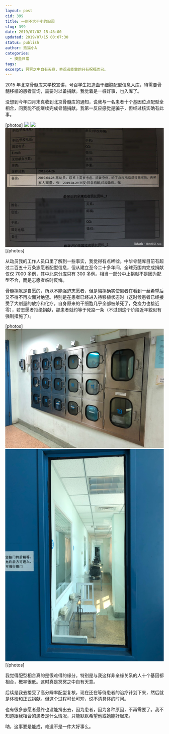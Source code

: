 ```yaml
---
layout: post
cid: 399
title: 一则不大不小的旧闻
slug: 399
date: 2019/07/02 15:46:00
updated: 2019/07/15 00:07:30
status: publish
author: 熊猫小A
categories: 
  - 摸鱼日常
tags: 
excerpt: 冥冥之中自有天意，旁观者能做的只有祝福而已。
---
```



2015 年北京骨髓库来学校宣讲，号召学生把造血干细胞配型信息入库，待需要骨髓移植的患者查询，需要时以备捐献。我觉着是一桩好事，也入库了。

没想到今年四月末真收到北京骨髓库的通知，说我与一名患者十个基因位点配型全相合，问我能不能继续完成骨髓捐献。我第一反应感觉是骗子，但经过核实确有此事。

[photos]
![][1]
![][2]
![工作人员把我的反应详细记录下来了，可见我最初是怀疑的][3]
[/photos]

从动员我的工作人员口里了解到一些事实，我觉得有点唏嘘。中华骨髓库目前有超过二百五十万条志愿者配型信息，但从建立至今二十多年间，全球范围内完成捐献仅仅 7000 多例，其中北京分库只有 300 多例。相当一部分中止捐献不是因为配型不合，而是志愿者临时反悔。

骨髓捐献是自愿的，所以不能强迫志愿者，但是悔捐确实使患者在看到一丝希望后又不得不再次面对绝望。特别是在患者已经进入待移植状态时（这时候患者已经接受了大剂量的放疗和化疗，自身原来的干细胞几乎全部被杀死了，免疫力也接近零），若志愿者拒绝捐献，那患者就约等于死路一条（不过到这个阶段近年貌似有强制措施了）。

[photos]
![病人家属只能通过这一个个小方盒与病房内交换物品，避免污染][4]
![病区探视窗口，患者是被隔离的，只能通电话][5]
[/photos]

我觉得配型相合真的是很难得的缘分。特别是与我这样非亲缘关系的人十个基因都相合，概率很低。这时真是冥冥之中自有天意。

后续是我去接受了高分辨率配型复核，现在还在等待患者的治疗计划下来，然后就是体检和正式捐献。但这个过程可长可短，说不清具体的时间。

也有很多志愿者最终也没能捐出去，因为患者，因为各种原因，不再需要了。我不知道跟我相合的患者是什么情况，只能默默希望他或她能好起来。

呐，这事要是能成，难道不是一件大好事么。


  [1]: ./assets/772172554.jpg
  [2]: ./assets/2072366423.jpg
  [3]: ./assets/435588612.jpg
  [4]: ./assets/539661132.jpg
  [5]: ./assets/1654231153.jpg